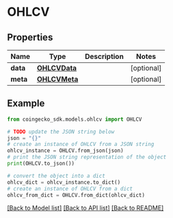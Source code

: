 # OHLCV


## Properties

Name | Type | Description | Notes
------------ | ------------- | ------------- | -------------
**data** | [**OHLCVData**](OHLCVData.md) |  | [optional] 
**meta** | [**OHLCVMeta**](OHLCVMeta.md) |  | [optional] 

## Example

```python
from coingecko_sdk.models.ohlcv import OHLCV

# TODO update the JSON string below
json = "{}"
# create an instance of OHLCV from a JSON string
ohlcv_instance = OHLCV.from_json(json)
# print the JSON string representation of the object
print(OHLCV.to_json())

# convert the object into a dict
ohlcv_dict = ohlcv_instance.to_dict()
# create an instance of OHLCV from a dict
ohlcv_from_dict = OHLCV.from_dict(ohlcv_dict)
```
[[Back to Model list]](../README.md#documentation-for-models) [[Back to API list]](../README.md#documentation-for-api-endpoints) [[Back to README]](../README.md)



